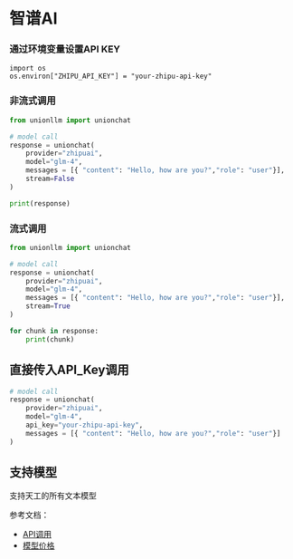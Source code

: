 # 智谱AI

### 通过环境变量设置API KEY

```
import os 
os.environ["ZHIPU_API_KEY"] = "your-zhipu-api-key"
```

### 非流式调用

```python
from unionllm import unionchat

# model call
response = unionchat(
    provider="zhipuai",
    model="glm-4", 
    messages = [{ "content": "Hello, how are you?","role": "user"}],
    stream=False
)

print(response)
```

### 流式调用

```python
from unionllm import unionchat

# model call
response = unionchat(
    provider="zhipuai",
    model="glm-4", 
    messages = [{ "content": "Hello, how are you?","role": "user"}],
    stream=True
)

for chunk in response:
    print(chunk)
```

## 直接传入API_Key调用

```python
# model call
response = unionchat(
    provider="zhipuai",
    model="glm-4", 
    api_key="your-zhipu-api-key",
    messages = [{ "content": "Hello, how are you?","role": "user"}]
)
```


## 支持模型
支持天工的所有文本模型

参考文档：
- [API调用](https://open.bigmodel.cn/dev/api)
- [模型价格](https://open.bigmodel.cn/pricing)
```